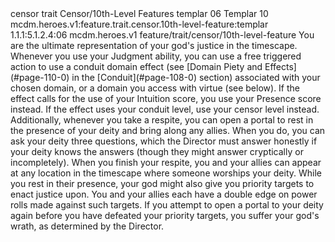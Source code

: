 <ability>
  <metadata>
    <class>censor</class>
    <feature_type>trait</feature_type>
    <file_dpath>Censor/10th-Level Features</file_dpath>
    <item_id>templar</item_id>
    <item_index>06</item_index>
    <item_name>Templar</item_name>
    <level>10</level>
    <scc>mcdm.heroes.v1:feature.trait.censor.10th-level-feature:templar</scc>
    <scdc>1.1.1:5.1.2.4:06</scdc>
    <source>mcdm.heroes.v1</source>
    <type>feature/trait/censor/10th-level-feature</type>
  </metadata>
  <effects>
    <effect type="mundane">You are the ultimate representation of your god&apos;s justice in the timescape. Whenever you use your Judgment ability, you can use a free triggered action to use a conduit domain effect (see [Domain Piety and Effects](#page-110-0) in the [Conduit](#page-108-0) section) associated with your chosen domain, or a domain you access with virtue (see below). If the effect calls for the use of your Intuition score, you use your Presence score instead. If the effect uses your conduit level, use your censor level instead.
Additionally, whenever you take a respite, you can open a portal to rest in the presence of your deity and bring along any allies. When you do, you can ask your deity three questions, which the Director must
answer honestly if your deity knows the answers (though they might answer cryptically or incompletely). When you finish your respite, you and your allies can appear at any location in the timescape where someone worships your deity.
While you rest in their presence, your god might also give you priority targets to enact justice upon. You and your allies each have a double edge on power rolls made against such targets. If you attempt to open a portal to your deity again before you have defeated your priority targets, you suffer your god&apos;s wrath, as determined by the Director.</effect>
  </effects>
</ability>
